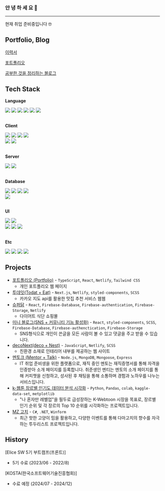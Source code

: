 ### 안 녕 하 세 요 👋

---

현재 취업 준비중입니다 🤓

## Portfolio, Blog

[이력서](https://enchanting-fifth-6b4.notion.site/160502656bc3805283bbd224274b95cb)

[포트폴리오](https://pjs-portfolio-profilepage.netlify.app)

[공부한 것을 정리하는 블로그](https://junesung1004.github.io/blog/)

## Tech Stack

**Language**

<div>
  <img src="https://img.shields.io/badge/javascript-F7DF1E?style=for-the-badge&logo=javascript&logoColor=black">
  <img src="https://img.shields.io/badge/typescript-3178C6?style=for-the-badge&logo=typescript&logoColor=white">
  <img src="https://img.shields.io/badge/python-3776AB?style=for-the-badge&logo=python&logoColor=white">
  <img src="https://img.shields.io/badge/c%23-68217A?style=for-the-badge&logo=csharp&logoColor=white">
  <img src="https://img.shields.io/badge/c-A8B9CC?style=for-the-badge&logo=c&logoColor=black">
  <img src="https://img.shields.io/badge/c++-00599C?style=for-the-badge&logo=c%2B%2B&logoColor=white">
  <br />
</div>
<br />

**Client**

<div>
  <img src="https://img.shields.io/badge/html5-E34F26?style=for-the-badge&logo=html5&logoColor=white">
  <img src="https://img.shields.io/badge/css3-1572B6?style=for-the-badge&logo=css3&logoColor=white">
  <img src="https://img.shields.io/badge/react-61DAFB?style=for-the-badge&logo=react&logoColor=black">
  <img src="https://img.shields.io/badge/next-000000?style=for-the-badge&logo=next.js&logoColor=white">
  <br />
  <img src="https://img.shields.io/badge/redux-764ABC?style=for-the-badge&logo=redux&logoColor=white">
  <img src="https://img.shields.io/badge/react router-CA4245?style=for-the-badge&logo=react-router&logoColor=white">
  <!-- Windows Forms 512BD4 -->
</div>
<br />

**Server**

<div>
  <img src="https://img.shields.io/badge/node-339933?style=for-the-badge&logo=node.js&logoColor=white">
  <img src="https://img.shields.io/badge/express-000000?style=for-the-badge&logo=express&logoColor=white">
  <br />
<!--   <img src="https://img.shields.io/badge/ASP .NET-512BD4?style=flat-square&logo=asp&logoColor=white"> -->
<!--   <img src="https://img.shields.io/badge/fastapi-009688?style=flat-square&logo=fastapi&logoColor=white"> -->
  <!-- JWT 000000 -->
  <!-- OAuth 3C7DD9 -->
  <!-- Passport.js 34E27A -->
</div>
<br />

**Database**

<div>
  <img src="https://img.shields.io/badge/mongodb-47A248?style=for-the-badge&logo=mongodb&logoColor=white">
  <img src="https://img.shields.io/badge/mysql-4479A1?style=for-the-badge&logo=mysql&logoColor=white">
  <img src="https://img.shields.io/badge/supabase-3ECF8E?style=for-the-badge&logo=supabase&logoColor=white">
  <img src="https://img.shields.io/badge/firebase-FFCA28?style=for-the-badge&logo=firebase&logoColor=white">
  <br />
  <img src="https://img.shields.io/badge/mongoose-880000?style=flat-square&logo=mongoose&logoColor=white">
</div>
<br />

**UI**

<div>
  <img src="https://img.shields.io/badge/tailwindcss-06B6D4?style=for-the-badge&logo=tailwindcss&logoColor=white">
  <img src="https://img.shields.io/badge/sass-CC6699?style=for-the-badge&logo=sass&logoColor=white">
<!--   <img src="https://img.shields.io/badge/storybook-FF4785?style=for-the-badge&logo=storybook&logoColor=black"> -->
  <br />
  <img src="https://img.shields.io/badge/styled components-DB7093?style=flat-square&logo=styled-components&logoColor=white">
  <img src="https://img.shields.io/badge/bootstrap-7952B3?style=flat-square&logo=bootstrap&logoColor=white">
  <img src="https://img.shields.io/badge/mui-007FFF?style=flat-square&logo=mui&logoColor=white">
</div>
<br />

**Etc**

<div>
  <img src="https://img.shields.io/badge/git-F05032?style=for-the-badge&logo=git&logoColor=white">
  <img src="https://img.shields.io/badge/github-181717?style=for-the-badge&logo=github&logoColor=white">
  <img src="https://img.shields.io/badge/figma-F24E1E?style=for-the-badge&logo=figma&logoColor=black">
  <img src="https://img.shields.io/badge/slack-4A154B?style=for-the-badge&logo=slack&logoColor=black">
</div>

## Projects

- [포트폴리오 (Portfolio)](https://pjs-portfolio-profilepage.netlify.app) - `TypeScript`, `React`, `Netlify`, `Tailwind CSS`
  - 개인 포트폴리오 웹 페이지
- [투데잇(Todat + Eat)](https://todayeatfoods.netlify.app/) - `Next.js`, `Netlify`, `styled-components`, `SCSS`
  - 카카오 지도 api를 활용한 맛집 추천 서비스 웹웹
- [슈퍼닭](https://superdak.netlify.app/) - `React`, `Firebase-Database`, `Firebase-authentication`, `Firebase-Storage`, `Netlify`
  - 다이어트 식단 쇼핑몰
- [미니 블로그(SNS + 커뮤니티 기능 활성화)](https://myblogstar.netlify.app/) - `React`, `styled-components`, `SCSS`, `Firebase-Database`, `Firebase-authenctication`, `Firebase-Storage`
  - SNS형식으로 개인이 쓴글을 모든 사람이 볼 수 있고 댓글을 주고 받을 수 있습니다.
- [decoNext(deco + Nest)](https://deconest.netlify.app/) - `JavaScript`, `Netlify`, `SCSS`
  - 친환경 소재로 인테리어 내부를 제공하는 웹 사이트
- [멘토크 (Mentor + Talk)](https://github.com/Futureo3o/mentalk_server) - `Node.js`, `MongoDB`, `Mongoose`, `Express`
  - IT 취업 준비생을 위한 플랫폼으로, 재직 중인 멘토는 재직증명서를 통해 자격을 인증받아 소개 페이지를 등록합니다. 취준생인 멘티는 멘토의 소개 페이지를 통해 커피챗을 신청하고, 성사된 후 채팅을 통해 소통하며 경험과 노하우를 나누는 서비스입니다.
- [k-웹툰 장르별 인기도 데이터 분석 시각화](https://github.com/junesung1004/Webtoon-Data-Analysis) - `Python`, `Pandas`, `colab`, `kaggle-data-set`, `metplotlib`
  - "나 혼자만 레벨업"을 필두로 급성장하는 K-Webtoon 시장을 목표로, 장르별 인기 순위 및 각 장르의 Top 10 순위를 시각화하는 프로젝트입니다.
- [MZ 고치](https://github.com/junesung1004/MZgotchi) - `C#`, `.NET`, `Winform`
  - 최근 핫한 고양이 밈을 활용하고, 다양한 이벤트를 통해 다마고치의 향수를 자극하는 투두리스트 프로젝트입니다.

## History

[Elice SW 5기 부트캠프(프론트)]

- 5기 수료 (2023/06 - 2022/8)

[KOSTA(한국소프트웨어기술진흥협회)]

- 수료 예정 (2024/07 - 2024/12)
